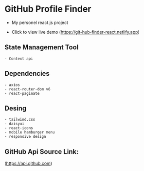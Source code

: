 # GitHub Profile Finder 

   - My personel react.js project

   * Click to view live demo 
(https://git-hub-finder-react.netlify.app)
## State Management Tool

    - Context api

## Dependencies

    - axios
    - react-router-dom v6
    - react-paginate

## Desing

    - tailwind.css
    - daisyui
    - react-icons
    - mobile hamburger menu
    - responsive design
    
## GitHub Api Source Link:

(https://api.github.com)
